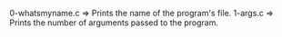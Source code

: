 0-whatsmyname.c => Prints the name of the program's file.
1-args.c => Prints the number of arguments passed to the program.

